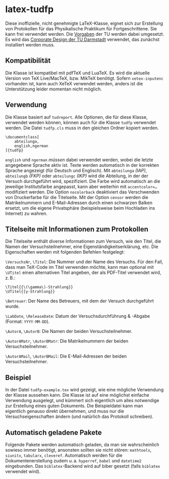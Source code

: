 # latex-tudfp

Diese inoffizielle, nicht genehmigte LaTeX-Klasse, eignet sich zur Erstellung von Protokollen für das Physikalische Praktikum für Fortgeschrittene. Sie kann frei verwendet werden. Die [Vorgaben](http://www.physik.tu-darmstadt.de/media/fachbereich_physik/phys_studium/phys_studium_bachelor/phys_studium_bsc_praktika/fpspielregeln.pdf) der TU werden dabei umgesetzt. Es wird das [Corporate Design der TU Darmstadt](http://exp1.fkp.physik.tu-darmstadt.de/tuddesign/) verwendet, das zunächst installiert werden muss.

## Kompatibilität

Die Klasse ist kompatibel mit pdfTeX und LuaTeX. Es wird die aktuelle Version von TeX Live/MacTeX, bzw. MikTeX benötigt. Sofern `xetex-inputenc` vorhanden ist, kann auch XeTeX verwendet werden, anders ist die Unterstützung leider momentan nicht möglich.

## Verwendung
Die Klasse basiert auf `tudreport`. Alle Optionen, die für diese Klasse, verwendet werden können, können auch für die Klasse `tudfp` verwendet werden. Die Datei `tudfp.cls` muss in den gleichen Ordner kopiert werden.

```
\documentclass[
    abteilunga,
    english,ngerman
]{tudfp}
```

`english` und `ngerman` *müssen* dabei verwendet werden, wobei die letzte angegebene Sprache aktiv ist. Texte werden automatisch in der korrekten Sprache angezeigt (für Deutsch und Englisch). Mit `abteilunga` *(IAP)*, `abteilungb` *(FKP)* oder `abteilungc` *(IKP)* wird die Abteilung, in der der Versuch durchgeführt wird, spezifiziert. Die Farbe wird automatisch an die jeweilige Institutsfarbe angepasst, kann aber weiterhin mit `accentcolor=…` modifiziert werden. Die Option `nocolorback` deaktiviert das Verschwenden von Druckerfarbe für die Titelseite. Mit der Option `censor` werden die Matrikelnummern und E-Mail-Adressen durch einen schwarzen Balken ersetzt, um die eigene Privatsphäre (beispielsweise beim Hochladen ins Internet) zu wahren.

## Titelseite mit Informationen zum Protokollen

Die Titelseite enthält diverse Informationen zum Versuch, wie den Titel, die Namen der Versuchsteilnehmer, eine Eigenständigkeitserklärung, etc. Die Eigenschaften werden mit folgenden Befehlen festgelegt:


`\VersuchsNr`, `\Titel`: Die Nummer und der Name des Versuchs. Für den Fall, dass man TeX-Code im Titel verwenden möchte, kann man optional mit `\UTitel` einen alternativen Titel angeben, der als PDF-Titel verwendet wird, z. B.:

```
\Titel{{\(\gamma\)-Strahlung}}
\UTitel{{γ-Strahlung}}
```

`\Betreuer`: Der Name des Betreuers, mit dem der Versuch durchgeführt wurde.

`\LabDate`, `\ReleaseDate`: Datum der Versuchsdurchführung & -Abgabe (Format: `YYYY-MM-DD`).

`\AutorA`, `\AutorB`: Die Namen der beiden Versuchsteilnehmer.

`\AutorAMatr`, `\AutorBMatr`: Die Matrikelnummern der beiden Versuchsteilnehmer.

`\AutorAMail`, `\AutorBMail`: Die E-Mail-Adressen der beiden Versuchsteilnehmer.

## Beispiel
In der Datei `tudfp-example.tex` wird gezeigt, wie eine mögliche Verwendung der Klasse aussehen kann. Die Klasse ist auf eine möglichst einfache Verwendung ausgelegt, und kümmert sich eigentlich um alles notwendige zur Erstellung eines guten Dokuments. Die Beispieldatei kann man eigentlich genauso direkt übernehmen, und muss nur die Versuchseigenschaften ändern (und natürlich das Protokoll schreiben).

## Automatisch geladene Pakete
Folgende Pakete werden automatisch geladen, da man sie wahrscheinlich sowieso immer benötigt, ansonsten sollten sie nicht stören: `mathtools`, `siunitx`, `tabularx`, `cleveref`. Automatisch werden für die Dokumentenerstellung zudem u. a. `hyperref`, `babel` und `datetime2` eingebunden. Das `biblatex`-Backend wird auf biber gesetzt (falls `biblatex` verwendet wird).

